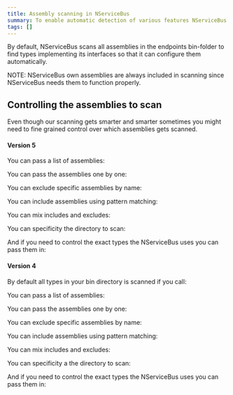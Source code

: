 ```yaml
---
title: Assembly scanning in NServiceBus
summary: To enable automatic detection of various features NServiceBus scans your assemblies for well known types
tags: []
---
```


By default, NServiceBus scans all assemblies in the endpoints bin-folder to find types implementing its interfaces so that it can configure them automatically. 

NOTE: NServiceBus own assemblies are always included in scanning since NServiceBus needs them to function properly. 

## Controlling the assemblies to scan

Even though our scanning gets smarter and smarter sometimes you might need to fine grained control over which assemblies gets scanned.

#### Version 5

You can pass a list of assemblies:

<!-- import ScanningListOfAssembliesV5 -->


You can pass the assemblies one by one:

<!-- import ScanningParamArrayOfAssembliesV5 -->

You can exclude specific assemblies by name:

<!-- import ScanningExcludeByNameV5 -->

You can include assemblies using pattern matching:

<!-- import ScanningIncludeByPatternV5 -->

You can mix includes and excludes:

<!-- import ScanningMixingIncludeAndExcludeV5 -->

You can specificity the directory to scan:

<!-- import ScanningCustomDirectoryV5 -->

And if you need to control the exact types the NServiceBus uses you can pass them in:

<!-- import ScanningListOfTypesV5 -->

#### Version 4

By default all types in your bin directory is scanned if you call:

<!-- import ScanningDefaultV4 -->

You can pass a list of assemblies:

<!-- import ScanningListOfAssembliesV4 -->

You can pass the assemblies one by one:

<!-- import ScanningParamArrayOfAssembliesV4 -->

You can exclude specific assemblies by name:

<!-- import ScanningExcludeByNameV4 -->

You can include assemblies using pattern matching:

<!-- import ScanningIncludeByPatternV4 -->

You can mix includes and excludes:

<!-- import ScanningMixingIncludeAndExcludeV4 -->


You can specificity a the directory to scan:

<!-- import ScanningCustomDirectoryV4 -->

And if you need to control the exact types the NServiceBus uses you can pass them in:

<!-- import ScanningListOfTypesV4 -->
